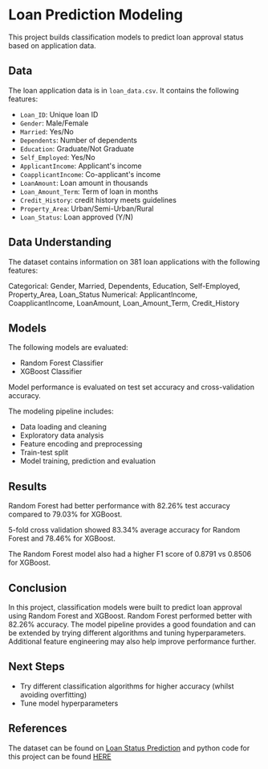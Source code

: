 # Loan Prediction Modeling

This project builds classification models to predict loan approval status based on application data.

## Data

The loan application data is in `loan_data.csv`. It contains the following features:

- `Loan_ID`: Unique loan ID
- `Gender`: Male/Female
- `Married`: Yes/No  
- `Dependents`: Number of dependents
- `Education`: Graduate/Not Graduate
- `Self_Employed`: Yes/No
- `ApplicantIncome`: Applicant's income
- `CoapplicantIncome`: Co-applicant's income
- `LoanAmount`: Loan amount in thousands
- `Loan_Amount_Term`: Term of loan in months
- `Credit_History`: credit history meets guidelines
- `Property_Area`: Urban/Semi-Urban/Rural
- `Loan_Status`: Loan approved (Y/N)

## Data Understanding

The dataset contains information on 381 loan applications with the following features:

Categorical: Gender, Married, Dependents, Education, Self-Employed, Property_Area, Loan_Status
Numerical: ApplicantIncome, CoapplicantIncome, LoanAmount, Loan_Amount_Term, Credit_History

## Models

The following models are evaluated:

- Random Forest Classifier
- XGBoost Classifier

Model performance is evaluated on test set accuracy and cross-validation accuracy.

The modeling pipeline includes:

- Data loading and cleaning
- Exploratory data analysis
- Feature encoding and preprocessing 
- Train-test split
- Model training, prediction and evaluation

## Results

Random Forest had better performance with 82.26% test accuracy compared to 79.03% for XGBoost.

5-fold cross validation showed 83.34% average accuracy for Random Forest and 78.46% for XGBoost.

The Random Forest model also had a higher F1 score of 0.8791 vs 0.8506 for XGBoost.

## Conclusion

In this project, classification models were built to predict loan approval using Random Forest and XGBoost. Random Forest performed better with 82.26% accuracy. The model pipeline provides a good foundation and can be extended by trying different algorithms and tuning hyperparameters. Additional feature engineering may also help improve performance further.

## Next Steps

- Try different classification algorithms for higher accuracy (whilst avoiding overfitting)
- Tune model hyperparameters

## References

The dataset can be found on [Loan Status Prediction](https://www.kaggle.com/datasets/bhavikjikadara/loan-status-prediction?select=loan_data.csv) and python code for this project can be found [HERE](https://github.com/sihlemsk/DataScienceProjects/blob/main/Classifier%20Projects/Loan%20Status%20Prediction%20(Siphesihle%20Masuku).ipynb)

